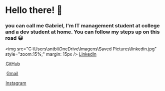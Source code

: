 # Hello there! :wave:

###  you can call me Gabriel, I'm IT management student at college and a dev student at home. You can follow my steps up on this road :grinning:

<img src="C:\Users\sntbi\OneDrive\Imagens\Saved Pictures\linkedin.jpg" style="zoom:15%;" margin: 15px /> [LinkedIn](https://www.linkedin.com/feed/)

<img src="C:\Users\sntbi\OneDrive\Imagens\Saved Pictures\GitHub-Mark.png" style="zoom:9%;" />[GitHub](https://github.com/ypoolz)

<img src="C:\Users\sntbi\OneDrive\Imagens\Saved Pictures\gmail-logo-16.png" style="zoom:1%;" /> [Gmail](mailto:snt.biel15@gmail.com) 	

<img src="C:\Users\sntbi\OneDrive\Imagens\Saved Pictures\174855.png" style="zoom:8%;" />[Instagram](https://www.instagram.com/snt.biel/)

